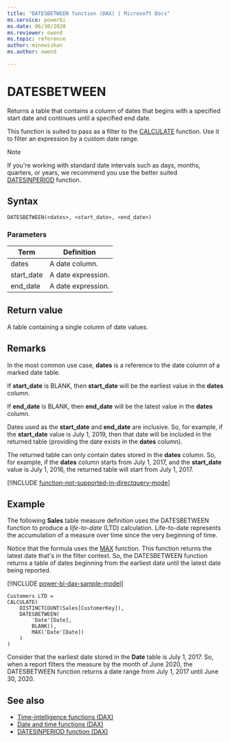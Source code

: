 ```yaml
---
title: "DATESBETWEEN function (DAX) | Microsoft Docs"
ms.service: powerbi 
ms.date: 06/30/2020
ms.reviewer: owend
ms.topic: reference
author: minewiskan
ms.author: owend

---
```

# DATESBETWEEN

Returns a table that contains a column of dates that begins with a specified start date and continues until a specified end date.

This function is suited to pass as a filter to the [CALCULATE](calculate-function-dax.md) function. Use it to filter an expression by a custom date range.

> [!NOTE]
> If you're working with standard date intervals such as days, months, quarters, or years, we recommend you use the better suited [DATESINPERIOD](datesinperiod-function-dax.md) function.

## Syntax

```dax
DATESBETWEEN(<dates>, <start_date>, <end_date>)
```

### Parameters

|Term|Definition|
|--------|--------------|
|dates|A date column.|
|start_date|A date expression.|
|end_date|A date expression.|

## Return value

A table containing a single column of date values.

## Remarks

In the most common use case, **dates** is a reference to the date column of a marked date table.

If **start_date** is BLANK, then **start_date** will be the earliest value in the **dates** column.

If **end_date** is BLANK, then **end_date** will be the latest value in the **dates** column.

Dates used as the **start_date** and **end_date** are inclusive. So, for example, if the **start_date** value is July 1, 2019, then that date will be included in the returned table (providing the date exists in the **dates** column).

The returned table can only contain dates stored in the **dates** column. So, for example, if the **dates** column starts from July 1, 2017, and the **start_date** value is July 1, 2016, the returned table will start from July 1, 2017.

[!INCLUDE [function-not-supported-in-directquery-mode](includes/function-not-supported-in-directquery-mode.md)]

## Example

The following **Sales** table measure definition uses the DATESBETWEEN function to produce a _life-to-date_ (LTD) calculation. Life-to-date represents the accumulation of a measure over time since the very beginning of time.

Notice that the formula uses the [MAX](max-function-dax.md) function. This function returns the latest date that's in the filter context. So, the DATESBETWEEN function returns a table of dates beginning from the earliest date until the latest date being reported.

[!INCLUDE [power-bi-dax-sample-model](includes/power-bi-dax-sample-model.md)]

```dax
Customers LTD =
CALCULATE(
    DISTINCTCOUNT(Sales[CustomerKey]),
    DATESBETWEEN(
        'Date'[Date],  
        BLANK(),  
        MAX('Date'[Date])  
    )
)
```

Consider that the earliest date stored in the **Date** table is July 1, 2017. So, when a report filters the measure by the month of June 2020, the DATESBETWEEN function returns a date range from July 1, 2017 until June 30, 2020.

## See also

- [Time-intelligence functions (DAX)](time-intelligence-functions-dax.md)
- [Date and time functions (DAX)](date-and-time-functions-dax.md)
- [DATESINPERIOD function (DAX)](datesinperiod-function-dax.md)
